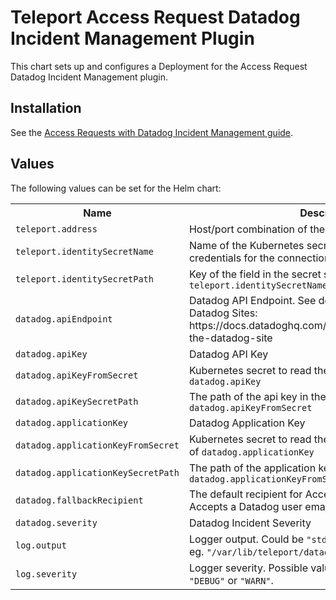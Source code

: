 # Teleport Access Request Datadog Incident Management Plugin

This chart sets up and configures a Deployment for the Access Request Datadog Incident Management plugin.

## Installation

See the [Access Requests with Datadog Incident Management guide](https://goteleport.com/docs/access-controls/access-request-plugins/datadog-hosted/).

## Values

The following values can be set for the Helm chart:

<table>
  <tr>
    <th>Name</th>
    <th>Description</th>
    <th>Type</th>
    <th>Default</th>
    <th>Required</th>
  </tr>

  <tr>
    <td><code>teleport.address</code></td>
    <td>Host/port combination of the teleport Auth Service</td>
    <td>string</td>
    <td><code>""</code></td>
    <td>yes</td>
  </tr>
  <tr>
    <td><code>teleport.identitySecretName</code></td>
    <td>Name of the Kubernetes secret that contains the credentials for the connection</td>
    <td>string</td>
    <td><code>""</code></td>
    <td>yes</td>
  </tr>
  <tr>
    <td><code>teleport.identitySecretPath</code></td>
    <td>Key of the field in the secret specified by <code>teleport.identitySecretName</code></td>
    <td>string</td>
    <td><code>"auth_id"</code></td>
    <td>yes</td>
  </tr>

  <tr>
    <td><code>datadog.apiEndpoint</code></td>
    <td>Datadog API Endpoint. See documentation for supported Datadog Sites: https://docs.datadoghq.com/getting_started/site/#access-the-datadog-site</td>
    <td>string</td>
    <td><code>"https://api.datadoghq.com"</code></td>
    <td>yes</td>
  </tr>
  <tr>
    <td><code>datadog.apiKey</code></td>
    <td>Datadog API Key</td>
    <td>string</td>
    <td><code></code></td>
    <td>yes</td>
  </tr>
  <tr>
    <td><code>datadog.apiKeyFromSecret</code></td>
    <td>Kubernetes secret to read the api key from instead of <code>datadog.apiKey</code></td>
    <td>string</td>
    <td><code>""</code></td>
    <td>no</td>
  </tr>
  <tr>
    <td><code>datadog.apiKeySecretPath</code></td>
    <td>The path of the api key in the secret described by <code>datadog.apiKeyFromSecret</code></td>
    <td>string</td>
    <td><code>"datadogApiKey"</code></td>
    <td>no</td>
  </tr>
  <tr>
    <td><code>datadog.applicationKey</code></td>
    <td>Datadog Application Key</td>
    <td>string</td>
    <td><code></code></td>
    <td>yes</td>
  </tr>
  <tr>
    <td><code>datadog.applicationKeyFromSecret</code></td>
    <td>Kubernetes secret to read the application key from instead of <code>datadog.applicationKey</code></td>
    <td>string</td>
    <td><code>""</code></td>
    <td>no</td>
  </tr>
  <tr>
    <td><code>datadog.applicationKeySecretPath</code></td>
    <td>The path of the application key in the secret described by <code>datadog.applicationKeyFromSecret</code></td>
    <td>string</td>
    <td><code>"datadogApplicationKey"</code></td>
    <td>no</td>
  </tr>
  <tr>
    <td><code>datadog.fallbackRecipient</code></td>
    <td>The default recipient for Access Request notifications. Accepts a Datadog user email or team handle.</td>
    <td>string</td>
    <td><code>""</code></td>
    <td>yes</td>
  </tr>
  <tr>
    <td><code>datadog.severity</code></td>
    <td>Datadog Incident Severity</td>
    <td>string</td>
    <td><code>"SEV-3"</code></td>
    <td>no</td>
  </tr>

  <tr>
    <td><code>log.output</code></td>
    <td>
      Logger output. Could be <code>"stdout"</code>, <code>"stderr"</code> or a file name,
      eg. <code>"/var/lib/teleport/datadog.log"</code>
    </td>
    <td>string</td>
    <td><code>"stdout"</code></td>
    <td>no</td>
  </tr>
  <tr>
    <td><code>log.severity</code></td>
    <td>
      Logger severity. Possible values are <code>"INFO"</code>, <code>"ERROR"</code>,
      <code>"DEBUG"</code> or <code>"WARN"</code>.
    </td>
    <td>string</td>
    <td><code>"INFO"</code></td>
    <td>no</td>
  </tr>
</table>
